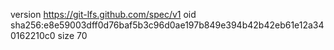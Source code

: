 version https://git-lfs.github.com/spec/v1
oid sha256:e8e59003dff0d76baf5b3c96d0ae197b849e394b42b42eb61e12a340162210c0
size 70

